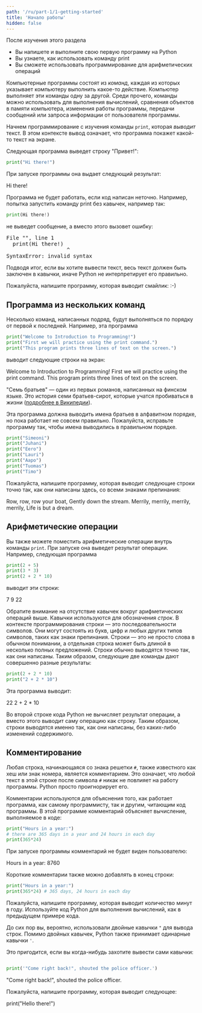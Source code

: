 ```yaml
---
path: '/ru/part-1/1-getting-started'
title: 'Начало работы'
hidden: false
---
```


<text-box variant='learningObjectives' name='Цели обучения'>

После изучения этого раздела

- Вы напишете и выполните свою первую программу на Python
- Вы узнаете, как использовать команду print
- Вы сможете использовать программирование для арифметических операций

</text-box>

Компьютерные программы состоят из _команд_, каждая из которых указывает компьютеру выполнить какое-то действие. Компьютер выполняет эти команды одну за другой. Среди прочего, команды можно использовать для выполнения вычислений, сравнения объектов в памяти компьютера, изменения работы программы, передачи сообщений или запроса информации от пользователя программы.

Начнем программирование с изучения команды `print`, которая _выводит_ текст. В этом контексте вывод означает, что программа покажет какой-то текст на экране.

Следующая программа выведет строку "Привет!":

```python
print("Hi there!")
```

При запуске программы она выдает следующий результат:

<sample-output>

Hi there!

</sample-output>

Программа не будет работать, если код написан неточно. Например, попытка запустить команду print без кавычек, например так:

```python
print(Hi there!)
```

не выведет сообщение, а вместо этого вызовет ошибку:

<sample-output>

<pre>
File "<stdin>", line 1
  print(Hi there!)
                   ^
SyntaxError: invalid syntax
</pre>

</sample-output>

Подводя итог, если вы хотите вывести текст, весь текст должен быть заключен в кавычки, иначе Python не интерпретирует его правильно.

<in-browser-programming-exercise name="Emoticon" tmcname="part01-01_emoticon" height="300px" title="Смайлик">

Пожалуйста, напишите программу, которая выводит смайлик: :-)

</in-browser-programming-exercise>

## Программа из нескольких команд

Несколько команд, написанных подряд, будут выполняться по порядку от первой к последней.
Например, эта программа

```python
print("Welcome to Introduction to Programming!")
print("First we will practice using the print command.")
print("This program prints three lines of text on the screen.")
```
выводит следующие строки на экран:

<sample-output>

Welcome to Introduction to Programming!
First we will practice using the print command.
This program prints three lines of text on the screen.

</sample-output>

<in-browser-programming-exercise name="Fix the code: Seven Brothers" tmcname="part01-02_seven_brothers" title="Исправьте код: Семь братьев">

"Семь братьев" — один из первых романов, написанных на финском языке. Это история семи братьев-сирот, которые учатся пробиваться в жизни ([подробнее в Википедии](https://en.wikipedia.org/wiki/Seitsem%C3%A4n_veljest%C3%A4)).

Эта программа должна выводить имена братьев в алфавитном порядке, но пока работает не совсем правильно. Пожалуйста, исправьте программу так, чтобы имена выводились в правильном порядке.


```python
print("Simeoni")
print("Juhani")
print("Eero")
print("Lauri")
print("Aapo")
print("Tuomas")
print("Timo")
```

</in-browser-programming-exercise>


<in-browser-programming-exercise name="Row, Row, Row Your Boat" tmcname="part01-03_row_your_boat" title="Греби, греби, греби на лодке">

Пожалуйста, напишите программу, которая выводит следующие строки точно так, как они написаны здесь, со всеми знаками препинания:

<sample-output>

Row, row, row your boat,
Gently down the stream.
Merrily, merrily, merrily, merrily,
Life is but a dream.

</sample-output>

</in-browser-programming-exercise>


## Арифметические операции

Вы также можете поместить арифметические операции внутрь команды `print`. При запуске она выведет результат операции. Например, следующая программа

```python
print(2 + 5)
print(3 * 3)
print(2 + 2 * 10)
```
выводит эти строки:

<sample-output>

7
9
22

</sample-output>

Обратите внимание на отсутствие кавычек вокруг арифметических операций выше. Кавычки используются для обозначения _строк_. В контексте программирования строки — это последовательности символов. Они могут состоять из букв, цифр и любых других типов символов, таких как знаки препинания. Строки — это не просто слова в обычном понимании, а отдельная строка может быть длиной в несколько полных предложений.
Строки обычно выводятся точно так, как они написаны. Таким образом, следующие две команды дают совершенно разные результаты:

```python
print(2 + 2 * 10)
print("2 + 2 * 10")
```

Эта программа выводит:

<sample-output>

22
2 + 2 * 10

</sample-output>

Во второй строке кода Python не вычисляет результат операции, а вместо этого выводит саму операцию как строку.
Таким образом, строки выводятся именно так, как они написаны, без каких-либо изменений содержимого.

## Комментирование

Любая строка, начинающаяся со знака решетки `#`, также известного как хеш или знак номера, является комментарием. Это означает, что любой текст в этой строке после символа `#` никак не повлияет на работу программы. Python просто проигнорирует его.

Комментарии используются для объяснения того, как работает программа, как самому программисту, так и другим, читающим код программы. В этой программе комментарий объясняет вычисление, выполняемое в коде:

```python
print("Hours in a year:")
# there are 365 days in a year and 24 hours in each day
print(365*24)
```

При запуске программы комментарий не будет виден пользователю:

<sample-output>

Hours in a year:
8760

</sample-output>

Короткие комментарии также можно добавлять в конец строки:

```python
print("Hours in a year:")
print(365*24) # 365 days, 24 hours in each day
```

<in-browser-programming-exercise name="Minutes in a year" tmcname="part01-04_minutes_in_a_year" title="Минуты в году">

Пожалуйста, напишите программу, которая выводит количество минут в году. Используйте код Python для выполнения вычислений, как в предыдущем примере кода.

</in-browser-programming-exercise>

<in-browser-programming-exercise name="Print some code" tmcname="part01-05_print_code" title="Выведите код">

До сих пор вы, вероятно, использовали двойные кавычки `"` для вывода строк. Помимо двойных кавычек, Python также принимает одинарные кавычки `'`.

Это пригодится, если вы когда-нибудь захотите вывести сами кавычки:

```python

print('"Come right back!", shouted the police officer.')

```

<sample-output>

"Come right back!", shouted the police officer.

</sample-output>

Пожалуйста, напишите программу, которая выводит следующее:

<sample-output>

print("Hello there!")

</sample-output>



</in-browser-programming-exercise>


<!--

A quiz to review the contents of this section:

<quiz id="f1d6d205-dfd6-5c6f-b148-b332dfd64289"></quiz>

-->